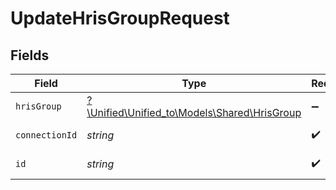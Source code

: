 # UpdateHrisGroupRequest


## Fields

| Field                                                                            | Type                                                                             | Required                                                                         | Description                                                                      |
| -------------------------------------------------------------------------------- | -------------------------------------------------------------------------------- | -------------------------------------------------------------------------------- | -------------------------------------------------------------------------------- |
| `hrisGroup`                                                                      | [?\Unified\Unified_to\Models\Shared\HrisGroup](../../Models/Shared/HrisGroup.md) | :heavy_minus_sign:                                                               | N/A                                                                              |
| `connectionId`                                                                   | *string*                                                                         | :heavy_check_mark:                                                               | ID of the connection                                                             |
| `id`                                                                             | *string*                                                                         | :heavy_check_mark:                                                               | ID of the Group                                                                  |